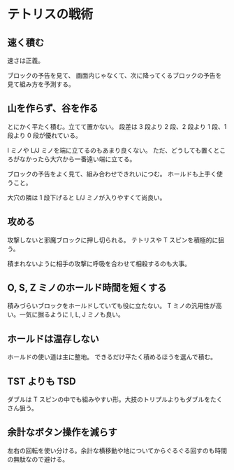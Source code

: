# テトリスの戦術

## 速く積む

速さは正義。

ブロックの予告を見て、
画面内じゃなくて、次に降ってくるブロックの予告を見て組み方を予測する。

## 山を作らず、谷を作る

とにかく平たく積む。立てて置かない。
段差は 3 段より 2 段、2 段より 1 段、1 段より 0 段が優れている。

I ミノや L/J ミノを端に立てるのもあまり良くない。
ただ、どうしても置くところがなかったら大穴から一番遠い端に立てる。

ブロックの予告をよく見て、組み合わせできれいにつむ。
ホールドも上手く使うこと。

大穴の隣は 1 段下げると L/J ミノが入りやすくて尚良い。

## 攻める

攻撃しないと邪魔ブロックに押し切られる。
テトリスや T スピンを積極的に狙う。

積まれないように相手の攻撃に呼吸を合わせて相殺するのも大事。

## O, S, Z ミノのホールド時間を短くする

積みづらいブロックをホールドしていても役に立たない。
T ミノの汎用性が高い。一気に掘るように I, L, J ミノも良い。

## ホールドは温存しない

ホールドの使い道は主に整地。
できるだけ平たく積めるほうを選んで積む。

## TST よりも TSD

ダブルは T スピンの中でも組みやすい形。大技のトリプルよりもダブルをたくさん狙う。

## 余計なボタン操作を減らす

左右の回転を使い分ける。余計な横移動や地についてからぐるぐる回すのも時間の無駄なので避ける。
